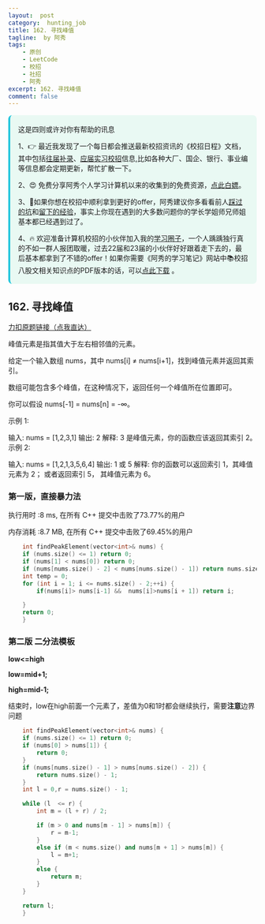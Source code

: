 ```yaml
---
layout:  post
category:  hunting_job
title: 162. 寻找峰值
tagline:  by 阿秀
tags:
    - 原创
    - LeetCode
    - 校招
    - 社招
    - 阿秀
excerpt: 162. 寻找峰值
comment: false
---
```






<div style="border-color: #24C6DC;
            background-color: #e9f9f3;         
            margin: 1rem 0;
        padding: .25rem 1rem;
        border-left-width: .3rem;
        border-left-style: solid;
        border-radius: .5rem;
        color: inherit;">
  <p>这是四则或许对你有帮助的讯息</p>
  <p>1、👉 最近我发现了一个每日都会推送最新校招资讯的《校招日程》文档，其中包括<a style="text-decoration: underline" href="https://flowus.cn/share/ee50d5eb-3cd5-4f74-880e-95b215dd4ff2" target="_blank">往届补录</a>、<a style="text-decoration: underline" href="https://flowus.cn/share/5f327c98-1e31-46c8-b86b-5ac6105e021f" target="_blank">应届实习校招</a>信息,比如各种大厂、国企、银行、事业编等信息都会定期更新，帮忙扩散一下。</p>  
  <p>2、😍
    免费分享阿秀个人学习计算机以来的收集到的免费资源，<a style="text-decoration: underline" href="/notes/07-resources/01-free/01-introduce.html" target="_blank">点此白嫖</a>。
  </p>
  <p>3、🚀如果你想在校招中顺利拿到更好的offer，阿秀建议你多看看前人<a style="text-decoration: underline" href="https://www.yuque.com/tuobaaxiu/httmmc/npg1k81zeq4wfpyz" target="_blank">踩过的坑</a>和<a style="text-decoration: underline"  target="_blank" href="https://www.yuque.com/tuobaaxiu/httmmc/gge9ppd0mbu2d3dp">留下的经验</a>，事实上你现在遇到的大多数问题你的学长学姐师兄师姐基本都已经遇到过了。
  </p>
  <p>4、🔥 欢迎准备计算机校招的小伙伴加入我的<a  style="text-decoration: underline" href="https://www.yuque.com/tuobaaxiu/httmmc/xg0otqvc17wfx4u9" target="_blank">学习圈子</a>，一个人踽踽独行真的不如一群人报团取暖，过去22届和23届的小伙伴好好跟着走下去的，最后基本都拿到了不错的offer！如果你需要《阿秀的学习笔记》网站中📚︎校招八股文相关知识点的PDF版本的话，可以<a style="text-decoration: underline" href="/notes/08-other/02-question.html#_5、如何下载阿秀的学习笔记内容pdf版本" target="_blank">点此下载</a> 。</p>   </div>


## 162. 寻找峰值

[力扣原题链接（点我直达）](https://leetcode-cn.com/problems/find-peak-element/)

峰值元素是指其值大于左右相邻值的元素。

给定一个输入数组 nums，其中 nums[i] ≠ nums[i+1]，找到峰值元素并返回其索引。

数组可能包含多个峰值，在这种情况下，返回任何一个峰值所在位置即可。

你可以假设 nums[-1] = nums[n] = -∞。

示例 1:

输入: nums = [1,2,3,1]
输出: 2
解释: 3 是峰值元素，你的函数应该返回其索引 2。
示例 2:

输入: nums = [1,2,1,3,5,6,4]
输出: 1 或 5 
解释: 你的函数可以返回索引 1，其峰值元素为 2；
     或者返回索引 5， 其峰值元素为 6。



### 第一版，直接暴力法

执行用时 :8 ms, 在所有 C++ 提交中击败了73.77%的用户

内存消耗 :8.7 MB, 在所有 C++ 提交中击败了69.45%的用户





```c++
    int findPeakElement(vector<int>& nums) {
    if (nums.size() <= 1) return 0;
	if (nums[1] < nums[0]) return 0;
	if (nums[nums.size() - 2] < nums[nums.size() - 1]) return nums.size() - 1;
	int temp = 0;
	for (int i = 1; i <= nums.size() - 2;++i) {
		if(nums[i]> nums[i-1] &&  nums[i]>nums[i + 1]) return i;

	}
    return 0;
	}
```





### 第二版 二分法模板 

**low<=high**

**low=mid+1;**

**high=mid-1;**

结束时，low在high前面一个元素了，差值为0和1时都会继续执行，需要**注意**边界问题

```c++
    int findPeakElement(vector<int>& nums) {
	if (nums.size() <= 1) return 0;
	if (nums[0] > nums[1]) {
		return 0;
	}
	if (nums[nums.size() - 1] > nums[nums.size() - 2]) {
		return nums.size() - 1;
	}
	int l = 0,r = nums.size() - 1;

	while (l  <= r) {
		int m = (l + r) / 2;

		if (m > 0 and nums[m - 1] > nums[m]) {
			r = m-1;
		}
		else if (m < nums.size() and nums[m + 1] > nums[m]) {
			l = m+1;
		}
		else {
			return m;
		}
	}

	return l;
	}
```

<p id="寻找重复数"></p>

